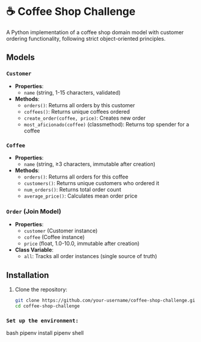 # ☕ Coffee Shop Challenge

A Python implementation of a coffee shop domain model with customer ordering functionality, following strict object-oriented principles.

## Models

### `Customer`
- **Properties**:
  - `name` (string, 1-15 characters, validated)
- **Methods**:
  - `orders()`: Returns all orders by this customer
  - `coffees()`: Returns unique coffees ordered
  - `create_order(coffee, price)`: Creates new order
  - `most_aficionado(coffee)` (classmethod): Returns top spender for a coffee

### `Coffee`
- **Properties**:
  - `name` (string, ≥3 characters, immutable after creation)
- **Methods**:
  - `orders()`: Returns all orders for this coffee
  - `customers()`: Returns unique customers who ordered it
  - `num_orders()`: Returns total order count
  - `average_price()`: Calculates mean order price

### `Order` (Join Model)
- **Properties**:
  - `customer` (Customer instance)
  - `coffee` (Coffee instance)
  - `price` (float, 1.0-10.0, immutable after creation)
- **Class Variable**:
  - `all`: Tracks all order instances (single source of truth)

## Installation
1. Clone the repository:
   ```bash
   git clone https://github.com/your-username/coffee-shop-challenge.git
   cd coffee-shop-challenge

### `Set up the environment:`
bash
pipenv install
pipenv shell
